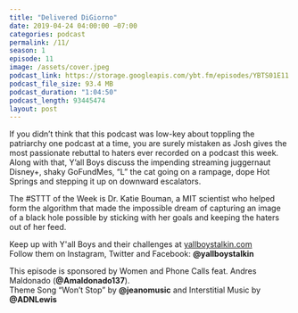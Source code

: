 ```yaml
---
title: "Delivered DiGiorno"
date: 2019-04-24 04:00:00 −07:00
categories: podcast
permalink: /11/
season: 1
episode: 11
image: /assets/cover.jpeg
podcast_link: https://storage.googleapis.com/ybt.fm/episodes/YBTS01E11.mp3
podcast_file_size: 93.4 MB
podcast_duration: "1:04:50"
podcast_length: 93445474
layout: post
---
```


If you didn’t think that this podcast was low-key about toppling the patriarchy one podcast at a time, you are surely mistaken as Josh gives the most passionate rebuttal to haters ever recorded on a podcast this week. Along with that, Y’all Boys discuss the impending streaming juggernaut Disney+, shaky GoFundMes, “L” the cat going on a rampage, dope Hot Springs and stepping it up on downward escalators.

The #STTT of the Week is Dr. Katie Bouman, a MIT scientist who helped form the algorithm that made the impossible dream of capturing an image of a black hole possible by sticking with her goals and keeping the haters out of her feed.

Keep up with Y'all Boys and their challenges at [yallboystalkin.com](https://yallboystalkin.com)
<br>Follow them on Instagram, Twitter and Facebook: **@yallboystalkin**

This episode is sponsored by Women and Phone Calls feat. Andres Maldonado (**@Amaldonado137**).
<br>Theme Song “Won’t Stop” by **@jeanomusic** and Interstitial Music by **@ADNLewis** 